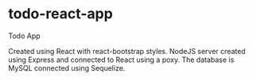# todo-react-app
Todo App

Created using React with react-bootstrap styles. 
NodeJS server created using Express and connected to React using a poxy. The database is MySQL connected using Sequelize. 
